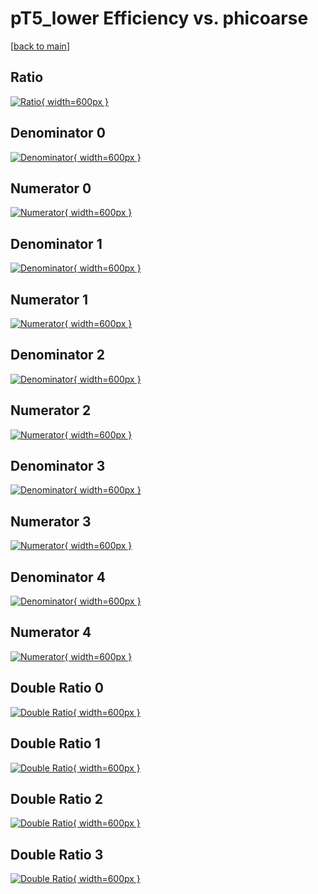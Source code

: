 # pT5_lower Efficiency vs. phicoarse

[[back to main](./)]



## Ratio

[![Ratio](../mtv/var/pT5_lower_base_0_1_eff_phicoarse.png){ width=600px }](../mtv/var/pT5_lower_base_0_1_eff_phicoarse.pdf)

## Denominator 0

[![Denominator](../mtv/den/pT5_lower_base_0_1_eff_phicoarse_den0.png){ width=600px }](../mtv/den/pT5_lower_base_0_1_eff_phicoarse_den0.pdf)

## Numerator 0

[![Numerator](../mtv/num/pT5_lower_base_0_1_eff_phicoarse_num0.png){ width=600px }](../mtv/num/pT5_lower_base_0_1_eff_phicoarse_num0.pdf)

## Denominator 1

[![Denominator](../mtv/den/pT5_lower_base_0_1_eff_phicoarse_den1.png){ width=600px }](../mtv/den/pT5_lower_base_0_1_eff_phicoarse_den1.pdf)

## Numerator 1

[![Numerator](../mtv/num/pT5_lower_base_0_1_eff_phicoarse_num1.png){ width=600px }](../mtv/num/pT5_lower_base_0_1_eff_phicoarse_num1.pdf)

## Denominator 2

[![Denominator](../mtv/den/pT5_lower_base_0_1_eff_phicoarse_den2.png){ width=600px }](../mtv/den/pT5_lower_base_0_1_eff_phicoarse_den2.pdf)

## Numerator 2

[![Numerator](../mtv/num/pT5_lower_base_0_1_eff_phicoarse_num2.png){ width=600px }](../mtv/num/pT5_lower_base_0_1_eff_phicoarse_num2.pdf)

## Denominator 3

[![Denominator](../mtv/den/pT5_lower_base_0_1_eff_phicoarse_den3.png){ width=600px }](../mtv/den/pT5_lower_base_0_1_eff_phicoarse_den3.pdf)

## Numerator 3

[![Numerator](../mtv/num/pT5_lower_base_0_1_eff_phicoarse_num3.png){ width=600px }](../mtv/num/pT5_lower_base_0_1_eff_phicoarse_num3.pdf)

## Denominator 4

[![Denominator](../mtv/den/pT5_lower_base_0_1_eff_phicoarse_den4.png){ width=600px }](../mtv/den/pT5_lower_base_0_1_eff_phicoarse_den4.pdf)

## Numerator 4

[![Numerator](../mtv/num/pT5_lower_base_0_1_eff_phicoarse_num4.png){ width=600px }](../mtv/num/pT5_lower_base_0_1_eff_phicoarse_num4.pdf)

## Double Ratio 0

[![Double Ratio](../mtv/ratio/pT5_lower_base_0_1_eff_phicoarse_ratio0.png){ width=600px }](../mtv/ratio/pT5_lower_base_0_1_eff_phicoarse_ratio0.pdf)

## Double Ratio 1

[![Double Ratio](../mtv/ratio/pT5_lower_base_0_1_eff_phicoarse_ratio1.png){ width=600px }](../mtv/ratio/pT5_lower_base_0_1_eff_phicoarse_ratio1.pdf)

## Double Ratio 2

[![Double Ratio](../mtv/ratio/pT5_lower_base_0_1_eff_phicoarse_ratio2.png){ width=600px }](../mtv/ratio/pT5_lower_base_0_1_eff_phicoarse_ratio2.pdf)

## Double Ratio 3

[![Double Ratio](../mtv/ratio/pT5_lower_base_0_1_eff_phicoarse_ratio3.png){ width=600px }](../mtv/ratio/pT5_lower_base_0_1_eff_phicoarse_ratio3.pdf)

